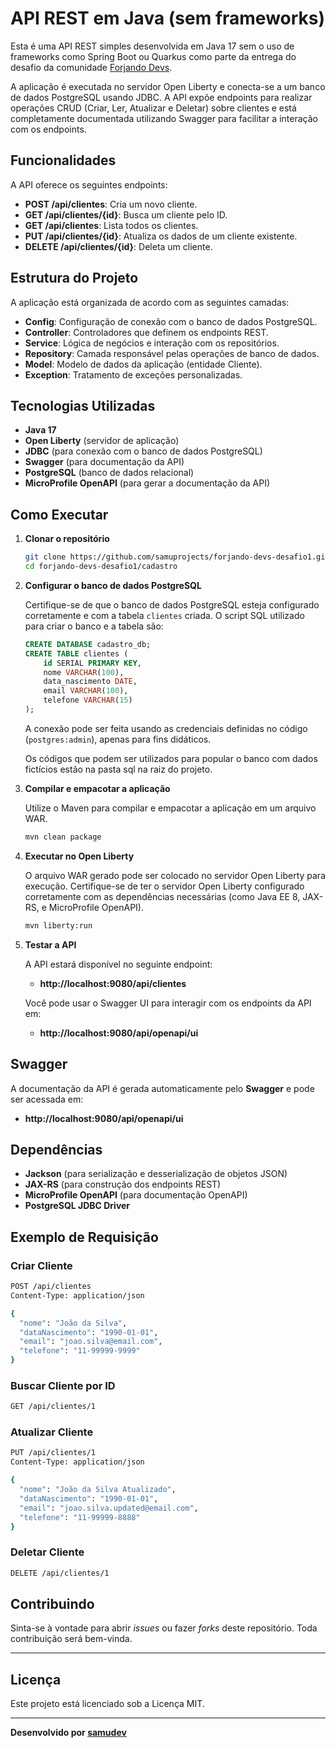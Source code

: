 # API REST em Java (sem frameworks)

Esta é uma API REST simples desenvolvida em Java 17 sem o uso de frameworks como Spring Boot ou Quarkus como parte da entrega do desafio da comunidade [Forjando Devs](https://www.linkedin.com/newsletters/forjando-devs-7151045841976262656/).

A aplicação é executada no servidor Open Liberty e conecta-se a um banco de dados PostgreSQL usando JDBC. A API expõe endpoints para realizar operações CRUD (Criar, Ler, Atualizar e Deletar) sobre clientes e está completamente documentada utilizando Swagger para facilitar a interação com os endpoints.

## Funcionalidades

A API oferece os seguintes endpoints:

- **POST /api/clientes**: Cria um novo cliente.
- **GET /api/clientes/{id}**: Busca um cliente pelo ID.
- **GET /api/clientes**: Lista todos os clientes.
- **PUT /api/clientes/{id}**: Atualiza os dados de um cliente existente.
- **DELETE /api/clientes/{id}**: Deleta um cliente.

## Estrutura do Projeto

A aplicação está organizada de acordo com as seguintes camadas:

- **Config**: Configuração de conexão com o banco de dados PostgreSQL.
- **Controller**: Controladores que definem os endpoints REST.
- **Service**: Lógica de negócios e interação com os repositórios.
- **Repository**: Camada responsável pelas operações de banco de dados.
- **Model**: Modelo de dados da aplicação (entidade Cliente).
- **Exception**: Tratamento de exceções personalizadas.

## Tecnologias Utilizadas

- **Java 17**
- **Open Liberty** (servidor de aplicação)
- **JDBC** (para conexão com o banco de dados PostgreSQL)
- **Swagger** (para documentação da API)
- **PostgreSQL** (banco de dados relacional)
- **MicroProfile OpenAPI** (para gerar a documentação da API)

## Como Executar

1. **Clonar o repositório**

   ```bash
   git clone https://github.com/samuprojects/forjando-devs-desafio1.git
   cd forjando-devs-desafio1/cadastro
   ```

2. **Configurar o banco de dados PostgreSQL**

   Certifique-se de que o banco de dados PostgreSQL esteja configurado corretamente e com a tabela `clientes` criada. 
   O script SQL utilizado para criar o banco e a tabela são:
   ```sql
   CREATE DATABASE cadastro_db;
   CREATE TABLE clientes (
       id SERIAL PRIMARY KEY,
       nome VARCHAR(100),
       data_nascimento DATE,
       email VARCHAR(100),
       telefone VARCHAR(15)
   );
   ```
   A conexão pode ser feita usando as credenciais definidas no código (`postgres:admin`), apenas para fins didáticos.

   Os códigos que podem ser utilizados para popular o banco com dados fictícios estão na pasta sql na raiz do projeto.

3. **Compilar e empacotar a aplicação**

   Utilize o Maven para compilar e empacotar a aplicação em um arquivo WAR.

   ```bash
   mvn clean package
   ```

4. **Executar no Open Liberty**

   O arquivo WAR gerado pode ser colocado no servidor Open Liberty para execução. Certifique-se de ter o servidor Open Liberty configurado corretamente com as dependências necessárias (como Java EE 8, JAX-RS, e MicroProfile OpenAPI).

   ```bash
   mvn liberty:run
   ```

5. **Testar a API**

   A API estará disponível no seguinte endpoint:

   - **http://localhost:9080/api/clientes**

   Você pode usar o Swagger UI para interagir com os endpoints da API em:

   - **http://localhost:9080/api/openapi/ui**

## Swagger

A documentação da API é gerada automaticamente pelo **Swagger** e pode ser acessada em:

- **http://localhost:9080/api/openapi/ui**

## Dependências

- **Jackson** (para serialização e desserialização de objetos JSON)
- **JAX-RS** (para construção dos endpoints REST)
- **MicroProfile OpenAPI** (para documentação OpenAPI)
- **PostgreSQL JDBC Driver**

## Exemplo de Requisição

### Criar Cliente

```bash
POST /api/clientes
Content-Type: application/json

{
  "nome": "João da Silva",
  "dataNascimento": "1990-01-01",
  "email": "joao.silva@email.com",
  "telefone": "11-99999-9999"
}
```

### Buscar Cliente por ID

```bash
GET /api/clientes/1
```

### Atualizar Cliente

```bash
PUT /api/clientes/1
Content-Type: application/json

{
  "nome": "João da Silva Atualizado",
  "dataNascimento": "1990-01-01",
  "email": "joao.silva.updated@email.com",
  "telefone": "11-99999-8888"
}
```

### Deletar Cliente

```bash
DELETE /api/clientes/1
```

## Contribuindo

Sinta-se à vontade para abrir *issues* ou fazer *forks* deste repositório. Toda contribuição será bem-vinda.

---

## Licença

Este projeto está licenciado sob a Licença MIT.

---

**Desenvolvido por [samudev](https://github.com/samuprojects)**
